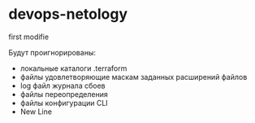 # devops-netology
first modifie

Будут проигнорированы:
- локальные каталоги .terraform
- файлы удовлетворяющие маскам заданных расширений файлов
- log файл журнала сбоев
- файлы переопределения
- файлы конфигурации CLI
- New Line

